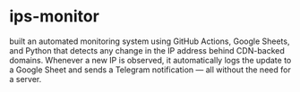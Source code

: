 # ips-monitor

built an automated monitoring system using GitHub Actions, Google Sheets, and Python that detects any change in the IP address behind CDN-backed domains.
Whenever a new IP is observed, it automatically logs the update to a Google Sheet and sends a Telegram notification — all without the need for a server.
